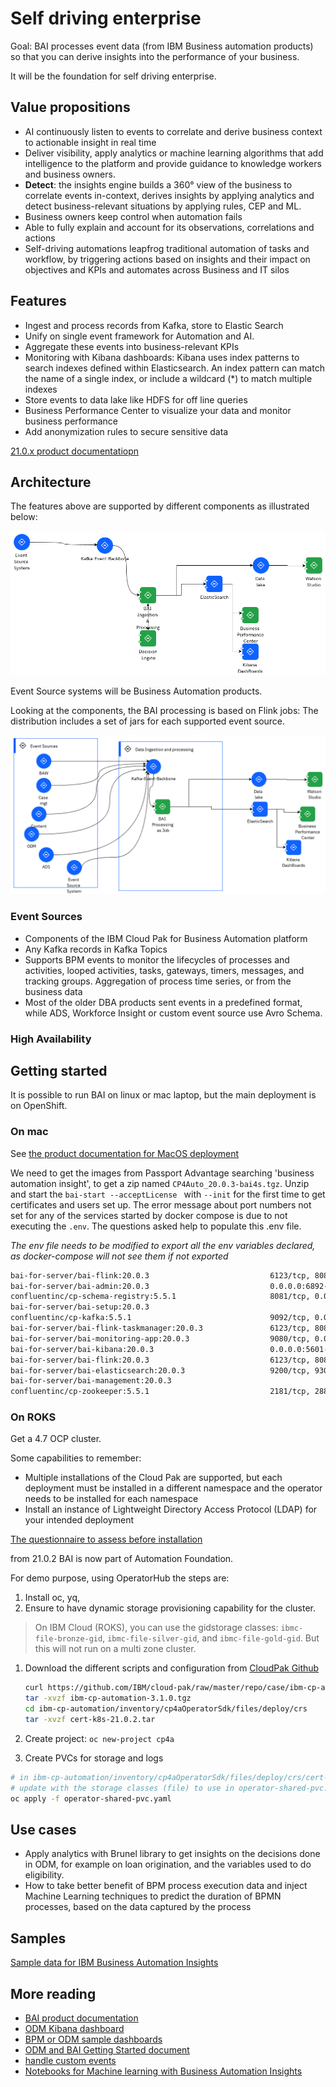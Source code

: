 # Self driving enterprise

Goal: BAI processes event data (from IBM Business automation products) so that you can derive insights into the performance of your business.

It will be the foundation for self driving enterprise.

## Value propositions

* AI continuously listen to events to correlate and derive business context to actionable insight in real time
* Deliver visibility, apply analytics or machine learning algorithms that add intelligence to the platform and 
provide guidance to knowledge workers and business owners.
* **Detect**: the insights engine builds a 360° view of the business to correlate events in-context, derives insights by applying analytics and detect business-relevant situations by applying rules, CEP and ML. 
* Business owners keep control when automation fails
* Able to fully explain and account for its observations, correlations and actions
* Self-driving automations leapfrog traditional automation of tasks and workflow, by triggering actions 
based on insights and their impact on objectives and KPIs and automates across Business and IT silos

## Features

* Ingest and process records from Kafka, store to Elastic Search
* Unify on single event framework for Automation and AI.
* Aggregate these events into business-relevant KPIs
* Monitoring with Kibana dashboards: Kibana uses index patterns to search indexes defined within Elasticsearch. An index pattern can match the name of a single index, or include a wildcard (*) to match multiple indexes
* Store events to data lake like HDFS for off line queries
* Business Performance Center to visualize your data and monitor business performance
* Add anonymization rules to secure sensitive data

[21.0.x product documentatiopn](https://www.ibm.com/docs/en/cloud-paks/cp-biz-automation/21.0.x?topic=software-business-automation-insights-server)

## Architecture

The features above are supported by different components as illustrated below:

![](./images/BAI_HL.png)

Event Source systems will be Business Automation products.

Looking at the components, the BAI processing is based on Flink jobs: The distribution includes a set of jars for each supported event source.

![](./images/BAI_details.png)

### Event Sources

* Components of the IBM Cloud Pak for Business Automation platform
* Any Kafka records in Kafka Topics
* Supports BPM events to monitor the lifecycles of processes and activities, looped activities, 
tasks, gateways, timers, messages, and tracking groups. Aggregation of process time series, or from the business data
* Most of the older DBA products sent events in a predefined format, while ADS, Workforce Insight or custom event source use Avro Schema.

### High Availability


## Getting started

It is possible to run BAI on linux or mac laptop, but the main deployment is on OpenShift.

### On mac

See [the product documentation for MacOS deployment](https://www.ibm.com/docs/en/cloud-paks/cp-biz-automation/21.0.x?topic=kubernetes-installing-macos)

We need to get the images from Passport Advantage searching 'business automation insight', to get a zip named 
`CP4Auto_20.0.3-bai4s.tgz`. Unzip and start the `bai-start --acceptLicense ` with `--init` for the first time to get certificates and users set up.
The error message about port numbers not set for any of the services started by docker compose is due to not executing 
the `.env`. The questions asked help to populate this .env file.

*The env file needs to be modified to export all the env variables declared, as docker-compose will not see them if not exported*

```sh
bai-for-server/bai-flink:20.0.3                           6123/tcp, 8081/tcp                                     data_processors-deployer_1
bai-for-server/bai-admin:20.0.3                           0.0.0.0:6892->6892/tcp                                 data_admin_1
confluentinc/cp-schema-registry:5.5.1                     8081/tcp, 0.0.0.0:8084->8084/tcp                       data_schema-registry_1
bai-for-server/bai-setup:20.0.3                                                                     data_setup_1
confluentinc/cp-kafka:5.5.1                               9092/tcp, 0.0.0.0:29092->29092/tcp                     data_kafka_1
bai-for-server/bai-flink-taskmanager:20.0.3               6123/tcp, 8081/tcp                                     data_taskmanager_1
bai-for-server/bai-monitoring-app:20.0.3                  9080/tcp, 0.0.0.0:9443->9443/tcp                       data_business-performance-center_1
bai-for-server/bai-kibana:20.0.3                          0.0.0.0:5601->5601/tcp                                 data_kibana_1
bai-for-server/bai-flink:20.0.3                           6123/tcp, 8081/tcp                                     data_jobmanager_1
bai-for-server/bai-elasticsearch:20.0.3                   9200/tcp, 9300/tcp                                     data_elasticsearch_1
bai-for-server/bai-management:20.0.3                                                                  data_management_1
confluentinc/cp-zookeeper:5.5.1                           2181/tcp, 2888/tcp, 0.0.0.0:2121->2121/tcp, 3888/tcp   data_zookeeper_1
```

### On ROKS

Get a 4.7 OCP cluster.

Some capabilities to remember:

* Multiple installations of the Cloud Pak are supported, but each deployment must be installed in a different namespace and the operator needs to be installed for each namespace
* Install an instance of Lightweight Directory Access Protocol (LDAP) for your intended deployment

[The questionnaire to assess before installation](https://www.ibm.com/docs/en/cloud-paks/cp-biz-automation/21.0.x?topic=deployments-quick-reference-qa-demo)

from 21.0.2 BAI is now part of Automation Foundation.

For demo purpose, using OperatorHub the steps are:

1. Install oc, yq, 
1. Ensure to have dynamic storage provisioning capability for the cluster.

  > On IBM Cloud (ROKS), you can use the gidstorage classes: `ibmc-file-bronze-gid`, `ibmc-file-silver-gid`, and `ibmc-file-gold-gid`. 
  > But this will not run on a multi zone cluster.

1. Download the different scripts and configuration from [CloudPak Github](https://github.com/IBM/cloud-pak/) 

   ```sh
   curl https://github.com/IBM/cloud-pak/raw/master/repo/case/ibm-cp-automation-3.1.0.tgz
   tar -xvzf ibm-cp-automation-3.1.0.tgz
   cd ibm-cp-automation/inventory/cp4aOperatorSdk/files/deploy/crs
   tar -xvzf cert-k8s-21.0.2.tar
   ```
1. Create project: `oc new-project cp4a`
1. Create PVCs for storage and logs

  ```sh
  # in ibm-cp-automation/inventory/cp4aOperatorSdk/files/deploy/crs/cert-kubernetes/descriptors
  # update with the storage classes (file) to use in operator-shared-pvc.yaml 
  oc apply -f operator-shared-pvc.yaml 
  ```

## Use cases

* Apply analytics with Brunel library to get insights on the decisions done in ODM, for example on loan origination, and the variables used to do eligibility.
* How to take better benefit of BPM process execution data and inject Machine Learning techniques to predict the duration of BPMN processes, 
based on the data captured by the process

## Samples

[Sample data for IBM Business Automation Insights](https://github.com/icp4a/bai-data-samples)

## More reading

* [BAI product documentation](https://www.ibm.com/docs/en/cloud-paks/cp-biz-automation/21.0.x?topic=services-business-automation-insights)
* [ODM Kibana dashboard](https://www.ibm.com/docs/en/cloud-paks/cp-biz-automation/21.0.x?topic=dashboards-odm-decisions)
* [BPM or ODM sample dashboards](https://www.ibm.com/docs/en/cloud-paks/cp-biz-automation/21.0.x?topic=insights-samples)
* [ODM and BAI Getting Started document](https://github.com/ODMDev/decisions-bai-gettingstarted)
* [handle custom events](https://github.com/icp4a/bai-emitter-samples)
* [Notebooks for Machine learning with Business Automation Insights](https://github.com/IBM-DBA/bai-ai-samples)